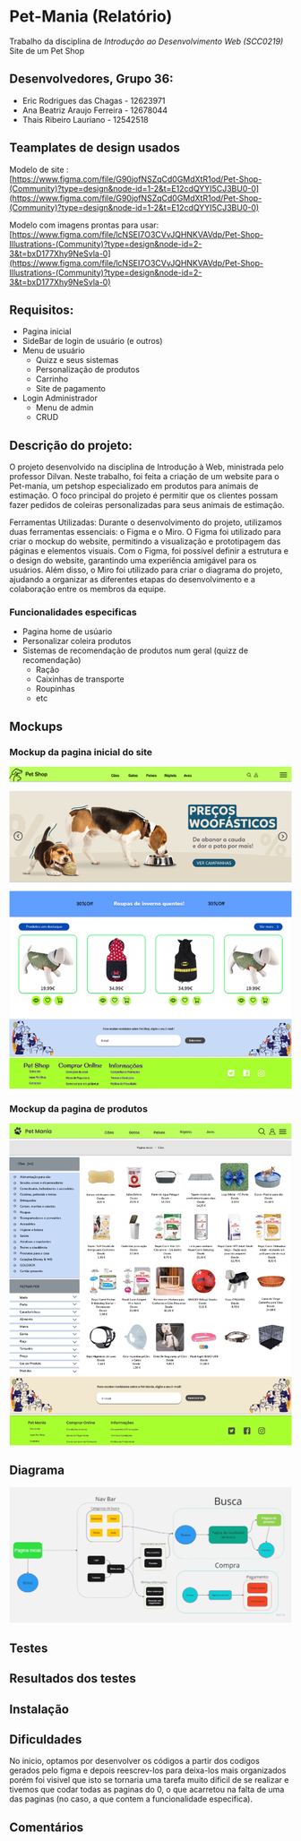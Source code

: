 # Pet-Mania (Relatório)

Trabalho da disciplina de *Introdução ao Desenvolvimento Web (SCC0219)* 
Site de um Pet Shop

## Desenvolvedores, Grupo 36:

- Eric Rodrigues das Chagas - 12623971
- Ana Beatriz Araujo Ferreira - 12678044
- Thais Ribeiro Lauriano - 12542518

## Teamplates de design usados

Modelo de site : [https://www.figma.com/file/G90jofNSZqCd0GMdXtR1od/Pet-Shop-(Community)?type=design&node-id=1-2&t=E12cdQYYI5CJ3BU0-0](https://www.figma.com/file/G90jofNSZqCd0GMdXtR1od/Pet-Shop-(Community)?type=design&node-id=1-2&t=E12cdQYYI5CJ3BU0-0)

Modelo com imagens prontas para usar: [https://www.figma.com/file/lcNSEI7O3CVvJQHNKVAVdp/Pet-Shop-Illustrations-(Community)?type=design&node-id=2-3&t=bxD177Xhy9NeSvla-0](https://www.figma.com/file/lcNSEI7O3CVvJQHNKVAVdp/Pet-Shop-Illustrations-(Community)?type=design&node-id=2-3&t=bxD177Xhy9NeSvla-0)

## Requisitos:

- Pagina inicial
- SideBar de login de usuário (e outros)
- Menu de usuário
    - Quizz e seus sistemas
    - Personalização de produtos
    - Carrinho
    - Site de pagamento
- Login Administrador
    - Menu de admin
    - CRUD

## Descrição do projeto:

O projeto desenvolvido na disciplina de Introdução à Web, ministrada pelo professor Dilvan. 
Neste trabalho, foi feita a criação de um website para o Pet-mania, um petshop especializado em produtos para animais de estimação. O foco principal do projeto é permitir que os clientes possam fazer pedidos de coleiras personalizadas para seus animais de estimação.

Ferramentas Utilizadas:
Durante o desenvolvimento do projeto, utilizamos duas ferramentas essenciais: o Figma e o Miro. O Figma foi utilizado para criar o mockup do website, permitindo a visualização e prototipagem das páginas e elementos visuais. Com o Figma, foi possível definir a estrutura e o design do website, garantindo uma experiência amigável para os usuários. Além disso, o Miro foi utilizado para criar o diagrama do projeto, ajudando a organizar as diferentes etapas do desenvolvimento e a colaboração entre os membros da equipe.
  

### Funcionalidades especificas

- Pagina home de usúario 
- Personalizar coleira produtos
- Sistemas de recomendação de produtos num geral (quizz de recomendação)
    - Ração
    - Caixinhas de transporte
    - Roupinhas
    - etc

## Mockups

### Mockup da pagina inicial do site
![Mockup_PaginaInicial](images/readme_images//Mockup_PaginaInicial.png)


### Mockup da pagina de produtos
![Mockup_Produtos](images/readme_images//Mockup_Produtos.png)

## Diagrama

![Mockup_PaginaInicial](images/readme_images//Diagrama_Pet_Mania.jpg)



## Testes

## Resultados dos testes

## Instalação

## Dificuldades
No inicio, optamos por desenvolver os códigos a partir dos codigos gerados pelo figma e depois 
reescrev-los para deixa-los mais organizados porém foi visivel que isto se tornaria uma tarefa
muito dificil de se realizar e tivemos que codar todas as paginas do 0, o que acarretou na falta 
de uma das paginas (no caso, a que contem a funcionalidade especifica). 

## Comentários
